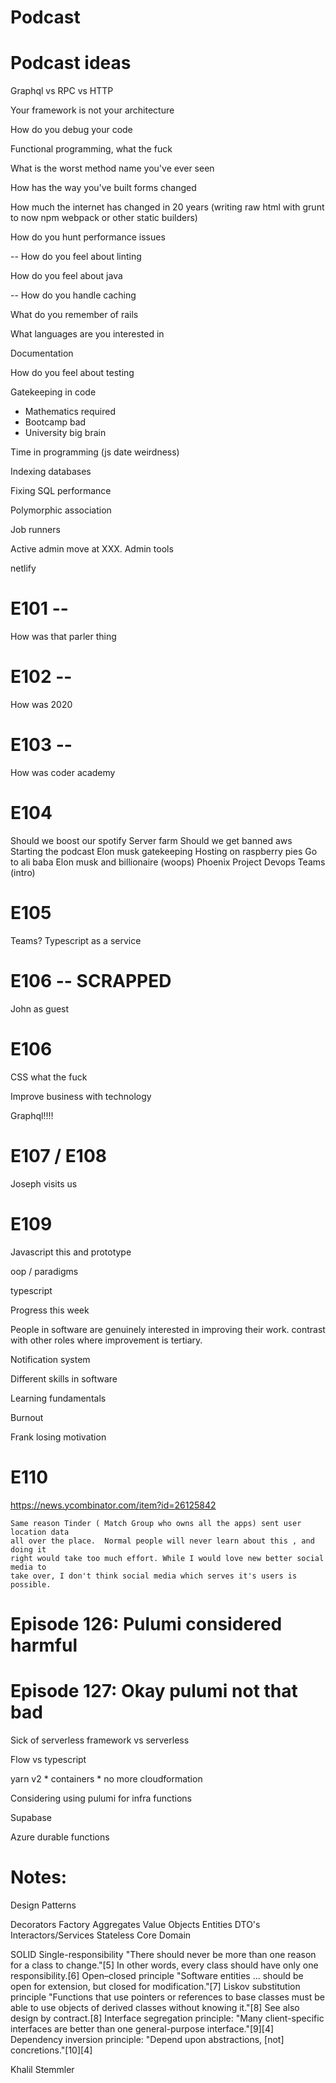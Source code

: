 # Podcast

# Podcast ideas

Graphql vs RPC vs HTTP

Your framework is not your architecture

How do you debug your code

Functional programming, what the fuck

What is the worst method name you've ever seen

How has the way you've built forms changed

How much the internet has changed in 20 years (writing raw html with grunt to now npm webpack or other static builders)

How do you hunt performance issues

-- How do you feel about linting

How do you feel about java

-- How do you handle caching

What do you remember of rails

What languages are you interested in

Documentation

How do you feel about testing

Gatekeeping in code

- Mathematics required
- Bootcamp bad
- University big brain

Time in programming (js date weirdness)

Indexing databases

Fixing SQL performance

Polymorphic association

Job runners

Active admin move at XXX. Admin tools

netlify

# E101 --

How was that parler thing

# E102 --

How was 2020

# E103 --

How was coder academy

# E104

Should we boost our spotify
Server farm
Should we get banned aws
Starting the podcast
Elon musk gatekeeping
Hosting on raspberry pies
Go to ali baba
Elon musk and billionaire (woops)
Phoenix Project
Devops
Teams (intro)

# E105

Teams?
Typescript as a service

# E106 -- SCRAPPED

John as guest

# E106

CSS what the fuck

Improve business with technology

Graphql!!!!

# E107 / E108

Joseph visits us

# E109

Javascript this and prototype

oop / paradigms

typescript

Progress this week

People in software are genuinely interested in improving their work. contrast
with other roles where improvement is tertiary.

Notification system

Different skills in software

Learning fundamentals

Burnout

Frank losing motivation

# E110

https://news.ycombinator.com/item?id=26125842

```
Same reason Tinder ( Match Group who owns all the apps) sent user location data
all over the place.  Normal people will never learn about this , and doing it
right would take too much effort. While I would love new better social media to
take over, I don't think social media which serves it's users is possible.
```

# Episode 126: Pulumi considered harmful

# Episode 127: Okay pulumi not that bad

Sick of serverless framework vs serverless

Flow vs typescript

yarn v2 * containers * no more cloudformation

Considering using pulumi for infra functions

Supabase

Azure durable functions

# Notes:

Design Patterns

Decorators
Factory
Aggregates
Value Objects
Entities
DTO's
Interactors/Services
Stateless Core Domain


SOLID
Single-responsibility
  "There should never be more than one reason for a class to change."[5] In other words, every class should have only one responsibility.[6]
Open–closed principle 
  "Software entities ... should be open for extension, but closed for modification."[7]
Liskov substitution principle
  "Functions that use pointers or references to base classes must be able to use objects of derived classes without knowing it."[8] See also design by contract.[8]
Interface segregation principle: 
  "Many client-specific interfaces are better than one general-purpose interface."[9][4]
Dependency inversion principle: 
  "Depend upon abstractions, [not] concretions."[10][4]

Khalil Stemmler

